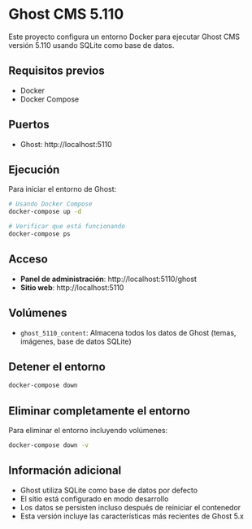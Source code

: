 # Ghost CMS 5.110

Este proyecto configura un entorno Docker para ejecutar Ghost CMS versión 5.110 usando SQLite como base de datos.

## Requisitos previos

- Docker
- Docker Compose

## Puertos

- Ghost: http://localhost:5110

## Ejecución

Para iniciar el entorno de Ghost:

```bash
# Usando Docker Compose
docker-compose up -d

# Verificar que está funcionando
docker-compose ps
```

## Acceso

- **Panel de administración**: http://localhost:5110/ghost
- **Sitio web**: http://localhost:5110

## Volúmenes

- `ghost_5110_content`: Almacena todos los datos de Ghost (temas, imágenes, base de datos SQLite)

## Detener el entorno

```bash
docker-compose down
```

## Eliminar completamente el entorno

Para eliminar el entorno incluyendo volúmenes:

```bash
docker-compose down -v
```

## Información adicional

- Ghost utiliza SQLite como base de datos por defecto
- El sitio está configurado en modo desarrollo
- Los datos se persisten incluso después de reiniciar el contenedor
- Esta versión incluye las características más recientes de Ghost 5.x

